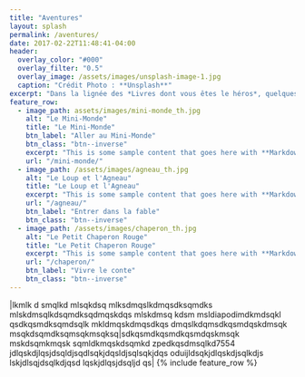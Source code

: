 ```yaml
---
title: "Aventures"
layout: splash
permalink: /aventures/
date: 2017-02-22T11:48:41-04:00
header:
  overlay_color: "#000"
  overlay_filter: "0.5"
  overlay_image: /assets/images/unsplash-image-1.jpg
  caption: "Crédit Photo : **Unsplash**"
excerpt: "Dans la lignée des *Livres dont vous êtes le héros*, quelques récits interactifs réalisés avec **Twine**."
feature_row:
  - image_path: assets/images/mini-monde_th.jpg
    alt: "Le Mini-Monde"
    title: "Le Mini-Monde"
    btn_label: "Aller au Mini-Monde"
    btn_class: "btn--inverse"
    excerpt: "This is some sample content that goes here with **Markdown** formatting."
    url: "/mini-monde/"
  - image_path: /assets/images/agneau_th.jpg
    alt: "Le Loup et l'Agneau"
    title: "Le Loup et l'Agneau"
    excerpt: "This is some sample content that goes here with **Markdown** formatting."
    url: "/agneau/"
    btn_label: "Entrer dans la fable"
    btn_class: "btn--inverse"
  - image_path: /assets/images/chaperon_th.jpg
    alt: "Le Petit Chaperon Rouge"
    title: "Le Petit Chaperon Rouge"
    excerpt: "This is some sample content that goes here with **Markdown** formatting."
    url: "/chaperon/"
    btn_label: "Vivre le conte"
    btn_class: "btn--inverse"
---
```

|lkmlk d smqlkd mlsqkdsq mlksdmqslkdmqsdksqmdks mlskdmsqlkdsqmdksqdmqskdqs mlskdmsq kdsm msldiapodimdkmdsqkl qsdkqsmdksqmdsqlk mkldmqskdmqsdkqs dmqslkdqmsdkqsmdqskdmsqk msqkdsqmdksqmsqkmsqksq|sdkqsmdkqsmdkqsmdqskmsqk mskdsqmkmqsk sqmldkmqskdsqmkd zpedkqsdmsqlkd7554 jdlqskdjlqsjdsqldjsqdlsqkjdqsldjsqlsqkjdqs oduijldsqkjdlqskdjsqlkdjs lskjdlsqjdsqlkdjqsd lqskjdlqsjdsqljd qs|
{% include feature_row %}
